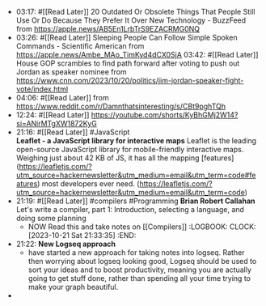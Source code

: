 - 03:17: #[[Read Later]]
  20 Outdated Or Obsolete Things That People Still Use Or Do Because They Prefer It Over New Technology - BuzzFeed from https://apple.news/AB5En1LrbTrS9EZACRMG0NQ
- 03:26: #[[Read Later]] 
  Sleeping People Can Follow Simple Spoken Commands - Scientific American from https://apple.news/Ambe_MAo_TimKyd4dCX0SjA
  03:42: #[[Read Later]]
   House GOP scrambles to find path forward after voting to push out Jordan as speaker nominee from https://www.cnn.com/2023/10/20/politics/jim-jordan-speaker-fight-vote/index.html
- 04:06: #[[Read Later]] 
   from https://www.reddit.com/r/Damnthatsinteresting/s/CBt9pghTQh
- 12:24: #[[Read Later]] 
  https://youtube.com/shorts/KyBhGMj2W14?si=ANirMTgXW1872KyG
- 21:16:  #[[Read Later]] #JavaScript  
  **Leaflet - a JavaScript library for interactive maps** Leaflet is the leading open-source JavaScript library for mobile-friendly interactive maps. Weighing just about 42 KB of JS, it has all the mapping \[features]\(https://leafletjs.com/?utm_source=hackernewsletter&utm_medium=email&utm_term=code#features) most developers ever need. (https://leafletjs.com/?utm_source=hackernewsletter&utm_medium=email&utm_term=code)
- 21:19: #[[Read Later]] #compilers #Programming 
  **Brian Robert Callahan** Let's write a compiler, part 1: Introduction, selecting a language, and doing some planning [](https://briancallahan.net/blog/20210814.html)
	- NOW Read this and take notes on [[Compilers]]
	  :LOGBOOK:
	  CLOCK: [2023-10-21 Sat 21:33:35]
	  :END:
- 21:22: **New Logseq approach**
	- have started a new approach for taking notes into logseq. Rather then worrying about logseq looking good, Logseq should be used to sort your ideas and to boost productivity, meaning you are actually going to get stuff done, rather than spending all your time trying to make your graph beautiful.
-